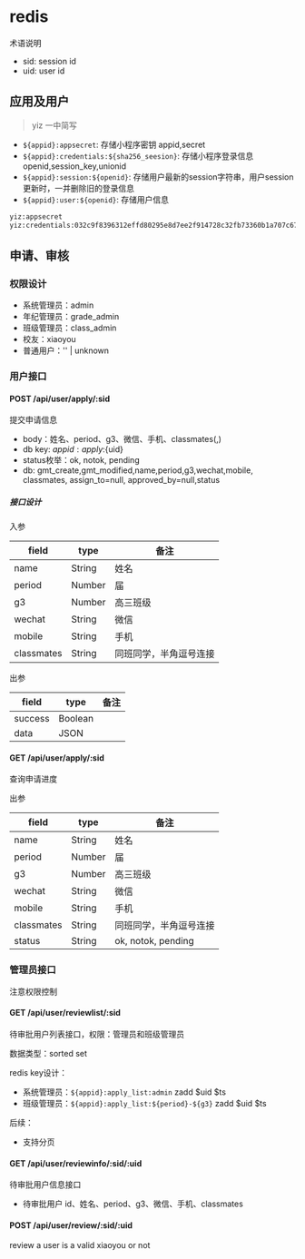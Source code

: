 # redis

术语说明

* sid: session id
* uid: user id

## 应用及用户

> yiz 一中简写

* `${appid}:appsecret`: 存储小程序密钥 appid,secret
* `${appid}:credentials:${sha256_seesion}`: 存储小程序登录信息 openid,session_key,unionid
* `${appid}:session:${openid}`: 存储用户最新的session字符串，用户session更新时，一并删除旧的登录信息
* `${appid}:user:${openid}`: 存储用户信息

```txt
yiz:appsecret
yiz:credentials:032c9f8396312effd80295e8d7ee2f914728c32fb73360b1a707c6778dffd17a
```

## 申请、审核

### 权限设计

* 系统管理员：admin
* 年纪管理员：grade_admin
* 班级管理员：class_admin
* 校友：xiaoyou
* 普通用户：'' | unknown

### 用户接口

#### POST /api/user/apply/:sid

提交申请信息

* body：姓名、period、g3、微信、手机、classmates(,)
* db key: ${appid}:apply:${uid}
* status枚举：ok, notok, pending
* db: gmt_create,gmt_modified,name,period,g3,wechat,mobile, classmates, assign_to=null, approved_by=null,status

##### 接口设计

入参

| field  |  type | 备注  |
|---|---|---|
|  name |  String | 姓名  |
|  period |  Number |  届 |
|  g3 | Number  | 高三班级  |
|  wechat | String  | 微信  |
| mobile  |  String | 手机  |
| classmates  |  String | 同班同学，半角逗号连接 |

出参

| field  |  type | 备注  |
|---|---|---|
|  success |  Boolean |   |
|  data |  JSON |   |

#### GET /api/user/apply/:sid

查询申请进度

出参

| field  |  type | 备注  |
|---|---|---|
|  name |  String | 姓名  |
|  period |  Number |  届 |
|  g3 | Number  | 高三班级  |
|  wechat | String  | 微信  |
| mobile  |  String | 手机  |
| classmates  |  String | 同班同学，半角逗号连接 |
| status  |  String | ok, notok, pending |

### 管理员接口

注意权限控制

#### GET /api/user/reviewlist/:sid

待审批用户列表接口，权限：管理员和班级管理员

数据类型：sorted set

redis key设计：

* 系统管理员：`${appid}:apply_list:admin` zadd $uid $ts
* 班级管理员：`${appid}:apply_list:${period}-${g3}` zadd $uid $ts

后续：

* 支持分页

#### GET /api/user/reviewinfo/:sid/:uid

待审批用户信息接口

* 待审批用户 id、姓名、period、g3、微信、手机、classmates

#### POST /api/user/review/:sid/:uid

review a user is a valid xiaoyou or not

